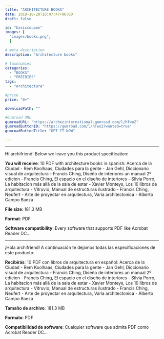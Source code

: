 ```yaml
---
title: "ARCHITECTURE BOOKS"
date: 2019-10-29T10:07:47+06:00
draft: false

id: "basiccoupon"
images: [
  "images/books.png",
  ]

# meta description
description: "Architecture books"

# taxonomies
categories:
  - "BOOKS"
  - "FREEBIES"
tags:
  - "Architecture"

#price
price: "0+"

downloadPath: ""

#Gumroad URL
gumroadURL: "https://archezinternational.gumroad.com/l/hTwoZ"
gumroadButtonID: "https://gumroad.com/l/hTwoZ?wanted=true"
gumroadButtonTitle: "GET IT NOW"

---
```


___

Hi archifriend! Below we leave you this product specification:

**You will receive**: 10 PDF with architecture books in spanish: Acerca de la Ciudad - Rem Koolhaas, Ciudades para la gente - Jan Gehl, Diccionario visual de arquitectura - Francis Ching, Diseño de interiores un manual 2º edicion - Francis Ching, El espacio en el diseño de interiores - Silvia Porro, La habitacion más allá de la sala de estar - Xavier Monteys, Los 10 libros de arquitectura - Vitruvio, Manual de estructuras ilustrado - Francis Ching, Neufert - Arte de proyectar en arquitectura, Varia architectonica - Alberto Campo Baeza

**File size**: 181.3 MB

**Format**: PDF

**Software compatibility**: Every software that supports PDF like Acrobat Reader DC...

_____

¡Hola archifriend! A continuación te dejamos todas las especificaciones de este producto:

**Recibirás**: 10 PDF con libros de arquitectura en español: Acerca de la Ciudad - Rem Koolhaas, Ciudades para la gente - Jan Gehl, Diccionario visual de arquitectura - Francis Ching, Diseño de interiores un manual 2º edicion - Francis Ching, El espacio en el diseño de interiores - Silvia Porro, La habitacion más allá de la sala de estar - Xavier Monteys, Los 10 libros de arquitectura - Vitruvio, Manual de estructuras ilustrado - Francis Ching, Neufert - Arte de proyectar en arquitectura, Varia architectonica - Alberto Campo Baeza

**Tamaño de archivo**: 181.3 MB

**Formato**: PDF

**Compatibilidad de software**: Cualquier software que admita PDF como Acrobat Reader DC...